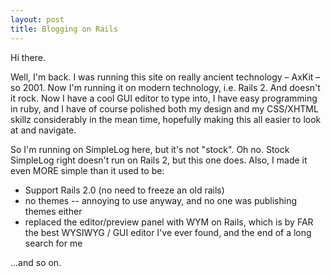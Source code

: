 ```yaml
---
layout: post
title: Blogging on Rails
---
```



Hi there.

Well, I'm back. I was running this site on really ancient technology – AxKit – so 2001. Now I'm running it on modern technology, i.e. Rails 2. And doesn't it rock. Now I have a cool GUI editor to type into, I have easy programming in ruby, and I have of course polished both my design and my CSS/XHTML skillz considerably in the mean time, hopefully making this all easier to look at and navigate.

So I'm running on SimpleLog here, but it's not "stock". Oh no. Stock SimpleLog right doesn't run on Rails 2, but this one does. Also, I made it even MORE simple than it used to be:

<ul><li>Support Rails 2.0 (no need to freeze an old rails)</li><li>no themes -- annoying to use anyway, and no one was publishing themes either</li><li>replaced the editor/preview panel with WYM on Rails, which is by FAR the best WYSIWYG / GUI editor I've ever found, and the end of a long search for me</li></ul>

...and so on.

